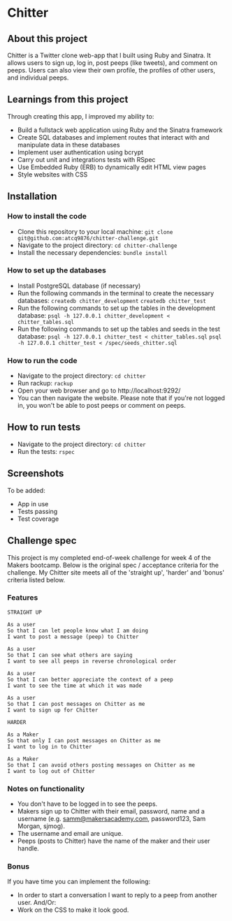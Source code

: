 Chitter
=================

## About this project
Chitter is a Twitter clone web-app that I built using Ruby and Sinatra. It allows users to sign up, log in, post peeps (like tweets), and comment on peeps. Users can also view their own profile, the profiles of other users, and individual peeps.

## Learnings from this project
Through creating this app, I improved my ability to:
- Build a fullstack web application using Ruby and the Sinatra framework
- Create SQL databases and implement routes that interact with and manipulate data in these databases
- Implement user authentication using bcrypt
- Carry out unit and integrations tests with RSpec
- Use Embedded Ruby (ERB) to dynamically edit HTML view pages
- Style websites with CSS

## Installation
### How to install the code
- Clone this repository to your local machine:
``git clone git@github.com:atcq9876/chitter-challenge.git``
- Navigate to the project directory:
``cd chitter-challenge``
- Install the necessary dependencies:
``bundle install``

### How to set up the databases
- Install PostgreSQL database (if necessary)
- Run the following commands in the terminal to create the necessary databases:
``createdb chitter_development``
``createdb chitter_test``
- Run the following commands to set up the tables in the development database:
``psql -h 127.0.0.1 chitter_development < chitter_tables.sql``
- Run the following commands to set up the tables and seeds in the test database:
``psql -h 127.0.0.1 chitter_test < chitter_tables.sql``
``psql -h 127.0.0.1 chitter_test < /spec/seeds_chitter.sql``

### How to run the code
- Navigate to the project directory:
``cd chitter``
- Run rackup:
``rackup``
- Open your web browser and go to http://localhost:9292/
- You can then navigate the website. Please note that if you're not logged in, you won't be able to post peeps or comment on peeps.

## How to run tests
- Navigate to the project directory:
``cd chitter``
- Run the tests:
``rspec``

## Screenshots
To be added:
- App in use
- Tests passing
- Test coverage


## Challenge spec
This project is my completed end-of-week challenge for week 4 of the Makers bootcamp. Below is the original spec / acceptance criteria for the challenge. My Chitter site meets all of the 'straight up', 'harder' and 'bonus' criteria listed below.

### Features
```
STRAIGHT UP

As a user
So that I can let people know what I am doing  
I want to post a message (peep) to Chitter

As a user
So that I can see what others are saying  
I want to see all peeps in reverse chronological order

As a user
So that I can better appreciate the context of a peep
I want to see the time at which it was made

As a user
So that I can post messages on Chitter as me
I want to sign up for Chitter

HARDER

As a Maker
So that only I can post messages on Chitter as me
I want to log in to Chitter

As a Maker
So that I can avoid others posting messages on Chitter as me
I want to log out of Chitter
```

### Notes on functionality
* You don't have to be logged in to see the peeps.
* Makers sign up to Chitter with their email, password, name and a username (e.g. samm@makersacademy.com, password123, Sam Morgan, sjmog).
* The username and email are unique.
* Peeps (posts to Chitter) have the name of the maker and their user handle.

### Bonus
If you have time you can implement the following:
* In order to start a conversation I want to reply to a peep from another user.
And/Or:
* Work on the CSS to make it look good.
